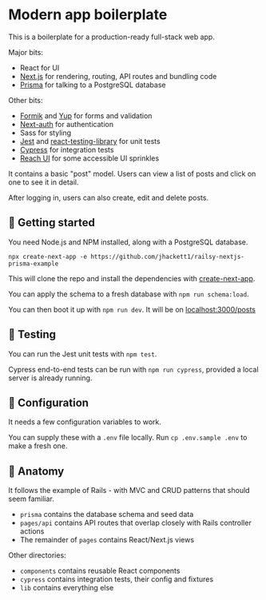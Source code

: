 # Modern app boilerplate

This is a boilerplate for a production-ready full-stack web app.

Major bits:

- React for UI
- [Next.js](https://next.js.org/) for rendering, routing, API routes and bundling code
- [Prisma](https://www.prisma.io/) for talking to a PostgreSQL database

Other bits:

- [Formik](https://formik.org/) and [Yup](https://www.npmjs.com/package/yup) for forms and validation
- [Next-auth](https://next-auth.js.org/) for authentication
- Sass for styling
- [Jest]() and [react-testing-library](https://testing-library.com/docs/react-testing-library/intro/) for unit tests
- [Cypress](https://www.cypress.io/) for integration tests
- [Reach UI](https://reach.tech/dialog/) for some accessible UI sprinkles

It contains a basic "post" model. Users can view a list of posts and click on one to see it in detail.

After logging in, users can also create, edit and delete posts.

## 🐒 Getting started

You need Node.js and NPM installed, along with a PostgreSQL database.

```
npx create-next-app -e https://github.com/jhackett1/railsy-nextjs-prisma-example
```

This will clone the repo and install the dependencies with [create-next-app](https://nextjs.org/docs/api-reference/create-next-app).

You can apply the schema to a fresh database with `npm run schema:load`.

You can then boot it up with `npm run dev`. It will be on [localhost:3000/posts](http://localhost:3000/posts)

## 🧪 Testing

You can run the Jest unit tests with `npm test`.

Cypress end-to-end tests can be run with `npm run cypress`, provided a local server is already running.

## 🧬 Configuration

It needs a few configuration variables to work.

You can supply these with a `.env` file locally. Run `cp .env.sample .env` to make a fresh one.

## 🦴 Anatomy

It follows the example of Rails - with MVC and CRUD patterns that should seem familiar.

- `prisma` contains the database schema and seed data
- `pages/api` contains API routes that overlap closely with Rails controller actions
- The remainder of `pages` contains React/Next.js views

Other directories:

- `components` contains reusable React components
- `cypress` contains integration tests, their config and fixtures
- `lib` contains everything else
